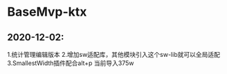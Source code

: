# BaseMvp-ktx

## 2020-12-02:
1.统计管理编辑版本
2.增加sw适配库，其他模块引入这个sw-lib就可以全局适配
3.SmallestWidth插件配合alt+p 当前导入375w
